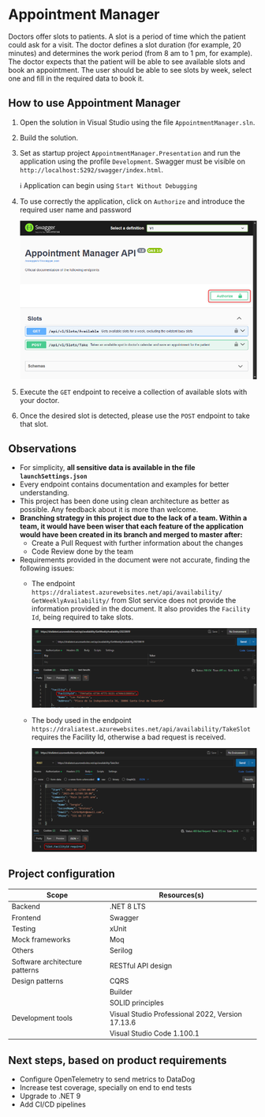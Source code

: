 # Appointment Manager
Doctors offer slots to patients. A slot is a period of time which the patient could ask
for a visit. The doctor defines a slot duration (for example, 20 minutes) and
determines the work period (from 8 am to 1 pm, for example). The doctor expects
that the patient will be able to see available slots and book an appointment.
The user should be able to see slots by week, select one and fill in the required data
to book it.

## How to use Appointment Manager

1. Open the solution in Visual Studio using the file `AppointmentManager.sln`.

2. Build the solution.

3. Set as startup project `AppointmentManager.Presentation` and run the application using the profile `Development`. Swagger must be visible on `http://localhost:5292/swagger/index.html`.

    :information_source:  Application can begin using `Start Without Debugging`

4. To use correctly the application, click on `Authorize` and introduce the required user name and password

    ![Swagger available](./documentation/images/swagger_available.png)

5. Execute the `GET` endpoint to receive a collection of available slots with your doctor.

6. Once the desired slot is detected, please use the `POST` endpoint to take that slot.

## Observations

* For simplicity, **all sensitive data is available in the file `launchSettings.json`**
* Every endpoint contains documentation and examples for better understanding.
* This project has been done using clean architecture as better as possible.
Any feedback about it is more than welcome.
* **Branching strategy in this project due to the lack of a team. Within a team, it would have been wiser that each feature of the application would have been created in its branch and merged to master after:**
    * Create a Pull Request with further information about the changes
    * Code Review done by the team
* Requirements provided in the document were not accurate, finding the following issues:
    - The endpoint `https://draliatest.azurewebsites.net/api/availability/  GetWeeklyAvailability/` from Slot service does not provide the information provided in the document. It also provides the `Facility Id`, being required to take slots.

        ![Get response from Slot service](./documentation/images/slot_service_get_response.png)

    - The body used in the endpoint `https://draliatest.azurewebsites.net/api/availability/TakeSlot` requires the Facility Id, otherwise a bad request is received.

        ![Post response from Slot service](./documentation/images/slot_service_post_facilityId_required.png)

## Project configuration

| Scope  | Resources(s)  |
|---|---|
| Backend | .NET 8 LTS  |
| Frontend  | Swagger |
| Testing  | xUnit |
| Mock frameworks  | Moq |
| Others | Serilog
| Software architecture patterns | RESTful API design
| Design patterns | CQRS
| | Builder
| | SOLID principles
| Development tools | Visual Studio Professional 2022, Version 17.13.6
| | Visual Studio Code 1.100.1

## Next steps, based on product requirements

* Configure OpenTelemetry to send metrics to DataDog
* Increase test coverage, specially on end to end tests
* Upgrade to .NET 9
* Add CI/CD pipelines
